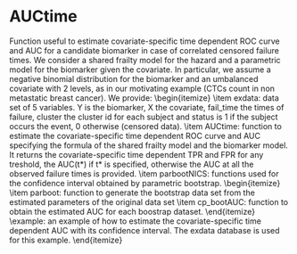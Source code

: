 # AUCtime
Function useful to estimate covariate-specific time dependent ROC curve and AUC for a candidate biomarker in case of correlated censored failure times. 
We consider a shared frailty model for the hazard and a parametric model for the biomarker given the covariate. In particular, we assume a negative binomial distribution
for the biomarker and an umbalanced covariate with 2 levels, as in our motivating example (CTCs count in non metastatic breast cancer).
We provide:
\begin{itemize}
\item exdata: data set of 5 variables. Y is the biomarker, X the covariate, fail_time the times of failure, cluster the cluster id for each subject
 and status is 1 if the subject occurs the event, 0 otherwise (censored data).
 \item AUCtime: function to estimate the covariate-specific time dependent ROC curve and AUC specifying the formula of the shared frailty model 
 and the biomarker model. It returns the covariate-specific time dependent TPR and FPR for any treshold, the AUC(t*) if t* is specified, otherwise 
 the AUC at all the observed failure times is provided.
 \item parbootNICS: functions used for the confidence interval obtained by parametric bootstrap.
 \begin{itemize}
 \item parboot: function to generate the bootstrap data set from the estimated parameters of the original data set
 \item cp_bootAUC: function to obtain the estimated AUC for each boostrap dataset. 
 \end{itemize}
 \example: an example of how to estimate the covariate-specific time dependent AUC with its confidence interval. The exdata database is 
 used for this example.
\end{itemize}

